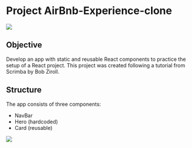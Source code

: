# Project AirBnb-Experience-clone

<img src="https://user-images.githubusercontent.com/99111208/165701448-60f17d01-b347-44b9-add5-af77548d3b66.png">

## Objective

Develop an app with static and reusable React components to practice the setup of a React project. This project was created following a tutorial from Scrimba by Bob Ziroll.

## Structure

The app consists of three components:
* NavBar
* Hero (hardcoded)
* Card (reusable)

<img src="https://user-images.githubusercontent.com/99111208/165701436-eac9c5f4-794a-49c2-bac7-fef1784f1f28.png">